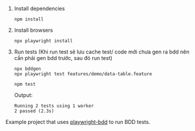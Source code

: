 1. Install dependencies
   ```
   npm install
   ```

2. Install browsers
   ```
   npx playwright install
   ```

3. Run tests (Khi run test sẽ lưu cache test/ code mới chưa gen ra bdd nên cần phải gen bdd trước, sau đó run test)
   ```
   npx bddgen
   npx playwright test features/demo/data-table.feature
   ```
   ```
   npm test
   ```
   Output:
   ```
   Running 2 tests using 1 worker
   2 passed (2.3s)
   ```
Example project that uses [playwright-bdd](https://github.com/vitalets/playwright-bdd) to run BDD tests.